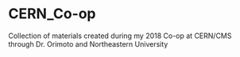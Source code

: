 # CERN_Co-op
Collection of materials created during my 2018 Co-op at CERN/CMS through Dr. Orimoto and Northeastern University
